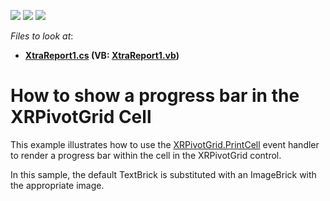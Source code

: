 <!-- default badges list -->
![](https://img.shields.io/endpoint?url=https://codecentral.devexpress.com/api/v1/VersionRange/128603266/14.2.6%2B)
[![](https://img.shields.io/badge/Open_in_DevExpress_Support_Center-FF7200?style=flat-square&logo=DevExpress&logoColor=white)](https://supportcenter.devexpress.com/ticket/details/T227013)
[![](https://img.shields.io/badge/📖_How_to_use_DevExpress_Examples-e9f6fc?style=flat-square)](https://docs.devexpress.com/GeneralInformation/403183)
<!-- default badges end -->
<!-- default file list -->
*Files to look at*:

* **[XtraReport1.cs](./CS/XtraReport1.cs) (VB: [XtraReport1.vb](./VB/XtraReport1.vb))**
<!-- default file list end -->
# How to show a progress bar in the XRPivotGrid Cell


<p>This example illustrates how to use the <a href="https://documentation.devexpress.com/#XtraReports/DevExpressXtraReportsUIXRPivotGrid_PrintCelltopic">XRPivotGrid.PrintCell</a> event handler to render a progress bar within the cell in the XRPivotGrid control.</p>
<p>In this sample, the default TextBrick is substituted with an ImageBrick with the appropriate image.</p>

<br/>


